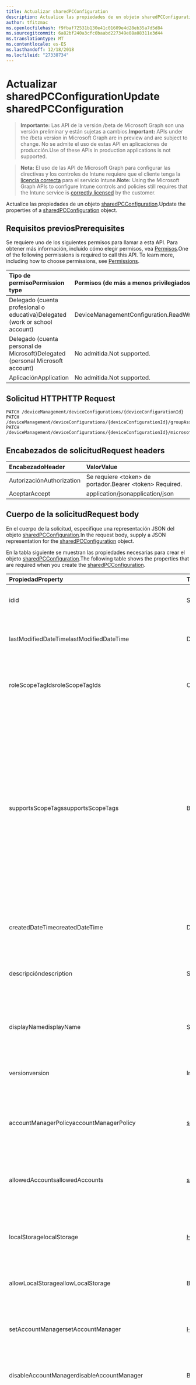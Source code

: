 ```yaml
---
title: Actualizar sharedPCConfiguration
description: Actualice las propiedades de un objeto sharedPCConfiguration.
author: tfitzmac
ms.openlocfilehash: f9fbaf72531b130e41c01609e4d28eb35a7d5d84
ms.sourcegitcommit: 6a82bf240a3cfc0baabd227349e08a08311e3d44
ms.translationtype: MT
ms.contentlocale: es-ES
ms.lasthandoff: 12/18/2018
ms.locfileid: "27338734"
---
```

# <a name="update-sharedpcconfiguration"></a><span data-ttu-id="88794-103">Actualizar sharedPCConfiguration</span><span class="sxs-lookup"><span data-stu-id="88794-103">Update sharedPCConfiguration</span></span>

> <span data-ttu-id="88794-104">**Importante:** Las API de la versión /beta de Microsoft Graph son una versión preliminar y están sujetas a cambios.</span><span class="sxs-lookup"><span data-stu-id="88794-104">**Important:** APIs under the /beta version in Microsoft Graph are in preview and are subject to change.</span></span> <span data-ttu-id="88794-105">No se admite el uso de estas API en aplicaciones de producción.</span><span class="sxs-lookup"><span data-stu-id="88794-105">Use of these APIs in production applications is not supported.</span></span>

> <span data-ttu-id="88794-106">**Nota:** El uso de las API de Microsoft Graph para configurar las directivas y los controles de Intune requiere que el cliente tenga la [licencia correcta](https://go.microsoft.com/fwlink/?linkid=839381) para el servicio Intune.</span><span class="sxs-lookup"><span data-stu-id="88794-106">**Note:** Using the Microsoft Graph APIs to configure Intune controls and policies still requires that the Intune service is [correctly licensed](https://go.microsoft.com/fwlink/?linkid=839381) by the customer.</span></span>

<span data-ttu-id="88794-107">Actualice las propiedades de un objeto [sharedPCConfiguration](../resources/intune-deviceconfig-sharedpcconfiguration.md).</span><span class="sxs-lookup"><span data-stu-id="88794-107">Update the properties of a [sharedPCConfiguration](../resources/intune-deviceconfig-sharedpcconfiguration.md) object.</span></span>
## <a name="prerequisites"></a><span data-ttu-id="88794-108">Requisitos previos</span><span class="sxs-lookup"><span data-stu-id="88794-108">Prerequisites</span></span>
<span data-ttu-id="88794-p102">Se requiere uno de los siguientes permisos para llamar a esta API. Para obtener más información, incluido cómo elegir permisos, vea [Permisos](/graph/permissions-reference).</span><span class="sxs-lookup"><span data-stu-id="88794-p102">One of the following permissions is required to call this API. To learn more, including how to choose permissions, see [Permissions](/graph/permissions-reference).</span></span>

|<span data-ttu-id="88794-111">Tipo de permiso</span><span class="sxs-lookup"><span data-stu-id="88794-111">Permission type</span></span>|<span data-ttu-id="88794-112">Permisos (de más a menos privilegiados)</span><span class="sxs-lookup"><span data-stu-id="88794-112">Permissions (from most to least privileged)</span></span>|
|:---|:---|
|<span data-ttu-id="88794-113">Delegado (cuenta profesional o educativa)</span><span class="sxs-lookup"><span data-stu-id="88794-113">Delegated (work or school account)</span></span>|<span data-ttu-id="88794-114">DeviceManagementConfiguration.ReadWrite.All</span><span class="sxs-lookup"><span data-stu-id="88794-114">DeviceManagementConfiguration.ReadWrite.All</span></span>|
|<span data-ttu-id="88794-115">Delegado (cuenta personal de Microsoft)</span><span class="sxs-lookup"><span data-stu-id="88794-115">Delegated (personal Microsoft account)</span></span>|<span data-ttu-id="88794-116">No admitida.</span><span class="sxs-lookup"><span data-stu-id="88794-116">Not supported.</span></span>|
|<span data-ttu-id="88794-117">Aplicación</span><span class="sxs-lookup"><span data-stu-id="88794-117">Application</span></span>|<span data-ttu-id="88794-118">No admitida.</span><span class="sxs-lookup"><span data-stu-id="88794-118">Not supported.</span></span>|

## <a name="http-request"></a><span data-ttu-id="88794-119">Solicitud HTTP</span><span class="sxs-lookup"><span data-stu-id="88794-119">HTTP Request</span></span>
<!-- {
  "blockType": "ignored"
}
-->
``` http
PATCH /deviceManagement/deviceConfigurations/{deviceConfigurationId}
PATCH /deviceManagement/deviceConfigurations/{deviceConfigurationId}/groupAssignments/{deviceConfigurationGroupAssignmentId}/deviceConfiguration
PATCH /deviceManagement/deviceConfigurations/{deviceConfigurationId}/microsoft.graph.windowsDomainJoinConfiguration/networkAccessConfigurations/{deviceConfigurationId}
```

## <a name="request-headers"></a><span data-ttu-id="88794-120">Encabezados de solicitud</span><span class="sxs-lookup"><span data-stu-id="88794-120">Request headers</span></span>
|<span data-ttu-id="88794-121">Encabezado</span><span class="sxs-lookup"><span data-stu-id="88794-121">Header</span></span>|<span data-ttu-id="88794-122">Valor</span><span class="sxs-lookup"><span data-stu-id="88794-122">Value</span></span>|
|:---|:---|
|<span data-ttu-id="88794-123">Autorización</span><span class="sxs-lookup"><span data-stu-id="88794-123">Authorization</span></span>|<span data-ttu-id="88794-124">Se requiere &lt;token&gt; de portador.</span><span class="sxs-lookup"><span data-stu-id="88794-124">Bearer &lt;token&gt; Required.</span></span>|
|<span data-ttu-id="88794-125">Aceptar</span><span class="sxs-lookup"><span data-stu-id="88794-125">Accept</span></span>|<span data-ttu-id="88794-126">application/json</span><span class="sxs-lookup"><span data-stu-id="88794-126">application/json</span></span>|

## <a name="request-body"></a><span data-ttu-id="88794-127">Cuerpo de la solicitud</span><span class="sxs-lookup"><span data-stu-id="88794-127">Request body</span></span>
<span data-ttu-id="88794-128">En el cuerpo de la solicitud, especifique una representación JSON del objeto [sharedPCConfiguration](../resources/intune-deviceconfig-sharedpcconfiguration.md).</span><span class="sxs-lookup"><span data-stu-id="88794-128">In the request body, supply a JSON representation for the [sharedPCConfiguration](../resources/intune-deviceconfig-sharedpcconfiguration.md) object.</span></span>

<span data-ttu-id="88794-129">En la tabla siguiente se muestran las propiedades necesarias para crear el objeto [sharedPCConfiguration](../resources/intune-deviceconfig-sharedpcconfiguration.md).</span><span class="sxs-lookup"><span data-stu-id="88794-129">The following table shows the properties that are required when you create the [sharedPCConfiguration](../resources/intune-deviceconfig-sharedpcconfiguration.md).</span></span>

|<span data-ttu-id="88794-130">Propiedad</span><span class="sxs-lookup"><span data-stu-id="88794-130">Property</span></span>|<span data-ttu-id="88794-131">Tipo</span><span class="sxs-lookup"><span data-stu-id="88794-131">Type</span></span>|<span data-ttu-id="88794-132">Descripción</span><span class="sxs-lookup"><span data-stu-id="88794-132">Description</span></span>|
|:---|:---|:---|
|<span data-ttu-id="88794-133">id</span><span class="sxs-lookup"><span data-stu-id="88794-133">id</span></span>|<span data-ttu-id="88794-134">String</span><span class="sxs-lookup"><span data-stu-id="88794-134">String</span></span>|<span data-ttu-id="88794-135">Clave de la entidad.</span><span class="sxs-lookup"><span data-stu-id="88794-135">Key of the entity.</span></span> <span data-ttu-id="88794-136">Heredado de [deviceConfiguration](../resources/intune-deviceconfig-deviceconfiguration.md)</span><span class="sxs-lookup"><span data-stu-id="88794-136">Inherited from [deviceConfiguration](../resources/intune-deviceconfig-deviceconfiguration.md)</span></span>|
|<span data-ttu-id="88794-137">lastModifiedDateTime</span><span class="sxs-lookup"><span data-stu-id="88794-137">lastModifiedDateTime</span></span>|<span data-ttu-id="88794-138">DateTimeOffset</span><span class="sxs-lookup"><span data-stu-id="88794-138">DateTimeOffset</span></span>|<span data-ttu-id="88794-139">Fecha y hora en la que se modificó el objeto por última vez.</span><span class="sxs-lookup"><span data-stu-id="88794-139">DateTime the object was last modified.</span></span> <span data-ttu-id="88794-140">Heredado de [deviceConfiguration](../resources/intune-deviceconfig-deviceconfiguration.md)</span><span class="sxs-lookup"><span data-stu-id="88794-140">Inherited from [deviceConfiguration](../resources/intune-deviceconfig-deviceconfiguration.md)</span></span>|
|<span data-ttu-id="88794-141">roleScopeTagIds</span><span class="sxs-lookup"><span data-stu-id="88794-141">roleScopeTagIds</span></span>|<span data-ttu-id="88794-142">Colección String</span><span class="sxs-lookup"><span data-stu-id="88794-142">String collection</span></span>|<span data-ttu-id="88794-143">Lista de etiquetas de ámbito para esta instancia de entidad.</span><span class="sxs-lookup"><span data-stu-id="88794-143">List of Scope Tags for this Entity instance.</span></span> <span data-ttu-id="88794-144">Heredado de [deviceConfiguration](../resources/intune-deviceconfig-deviceconfiguration.md)</span><span class="sxs-lookup"><span data-stu-id="88794-144">Inherited from [deviceConfiguration](../resources/intune-deviceconfig-deviceconfiguration.md)</span></span>|
|<span data-ttu-id="88794-145">supportsScopeTags</span><span class="sxs-lookup"><span data-stu-id="88794-145">supportsScopeTags</span></span>|<span data-ttu-id="88794-146">Boolean</span><span class="sxs-lookup"><span data-stu-id="88794-146">Boolean</span></span>|<span data-ttu-id="88794-147">Indica si la configuración del dispositivo subyacente admite la asignación de etiquetas de ámbito.</span><span class="sxs-lookup"><span data-stu-id="88794-147">Indicates whether or not the underlying Device Configuration supports the assignment of scope tags.</span></span> <span data-ttu-id="88794-148">No se permite la asignación a la propiedad ScopeTags cuando este valor es false y entidades no estará visibles para los usuarios con ámbito.</span><span class="sxs-lookup"><span data-stu-id="88794-148">Assigning to the ScopeTags property is not allowed when this value is false and entities will not be visible to scoped users.</span></span> <span data-ttu-id="88794-149">Esto se produce para las directivas de heredado creadas en Silverlight y se puede resolver por eliminar y volver a crear la directiva en el Portal de Azure.</span><span class="sxs-lookup"><span data-stu-id="88794-149">This occurs for Legacy policies created in Silverlight and can be resolved by deleting and recreating the policy in the Azure Portal.</span></span> <span data-ttu-id="88794-150">Esta propiedad es de sólo lectura.</span><span class="sxs-lookup"><span data-stu-id="88794-150">This property is read-only.</span></span> <span data-ttu-id="88794-151">Heredado de [deviceConfiguration](../resources/intune-deviceconfig-deviceconfiguration.md)</span><span class="sxs-lookup"><span data-stu-id="88794-151">Inherited from [deviceConfiguration](../resources/intune-deviceconfig-deviceconfiguration.md)</span></span>|
|<span data-ttu-id="88794-152">createdDateTime</span><span class="sxs-lookup"><span data-stu-id="88794-152">createdDateTime</span></span>|<span data-ttu-id="88794-153">DateTimeOffset</span><span class="sxs-lookup"><span data-stu-id="88794-153">DateTimeOffset</span></span>|<span data-ttu-id="88794-154">Fecha y hora en la que se creó el objeto.</span><span class="sxs-lookup"><span data-stu-id="88794-154">DateTime the object was created.</span></span> <span data-ttu-id="88794-155">Heredado de [deviceConfiguration](../resources/intune-deviceconfig-deviceconfiguration.md)</span><span class="sxs-lookup"><span data-stu-id="88794-155">Inherited from [deviceConfiguration](../resources/intune-deviceconfig-deviceconfiguration.md)</span></span>|
|<span data-ttu-id="88794-156">descripción</span><span class="sxs-lookup"><span data-stu-id="88794-156">description</span></span>|<span data-ttu-id="88794-157">String</span><span class="sxs-lookup"><span data-stu-id="88794-157">String</span></span>|<span data-ttu-id="88794-158">Descripción proporcionada por el administrador de la configuración del dispositivo.</span><span class="sxs-lookup"><span data-stu-id="88794-158">Admin provided description of the Device Configuration.</span></span> <span data-ttu-id="88794-159">Heredado de [deviceConfiguration](../resources/intune-deviceconfig-deviceconfiguration.md)</span><span class="sxs-lookup"><span data-stu-id="88794-159">Inherited from [deviceConfiguration](../resources/intune-deviceconfig-deviceconfiguration.md)</span></span>|
|<span data-ttu-id="88794-160">displayName</span><span class="sxs-lookup"><span data-stu-id="88794-160">displayName</span></span>|<span data-ttu-id="88794-161">String</span><span class="sxs-lookup"><span data-stu-id="88794-161">String</span></span>|<span data-ttu-id="88794-162">Nombre proporcionado por el administrador de la configuración del dispositivo.</span><span class="sxs-lookup"><span data-stu-id="88794-162">Admin provided name of the device configuration.</span></span> <span data-ttu-id="88794-163">Heredado de [deviceConfiguration](../resources/intune-deviceconfig-deviceconfiguration.md)</span><span class="sxs-lookup"><span data-stu-id="88794-163">Inherited from [deviceConfiguration](../resources/intune-deviceconfig-deviceconfiguration.md)</span></span>|
|<span data-ttu-id="88794-164">version</span><span class="sxs-lookup"><span data-stu-id="88794-164">version</span></span>|<span data-ttu-id="88794-165">Int32</span><span class="sxs-lookup"><span data-stu-id="88794-165">Int32</span></span>|<span data-ttu-id="88794-166">Versión de la configuración del dispositivo.</span><span class="sxs-lookup"><span data-stu-id="88794-166">Version of the device configuration.</span></span> <span data-ttu-id="88794-167">Heredado de [deviceConfiguration](../resources/intune-deviceconfig-deviceconfiguration.md)</span><span class="sxs-lookup"><span data-stu-id="88794-167">Inherited from [deviceConfiguration](../resources/intune-deviceconfig-deviceconfiguration.md)</span></span>|
|<span data-ttu-id="88794-168">accountManagerPolicy</span><span class="sxs-lookup"><span data-stu-id="88794-168">accountManagerPolicy</span></span>|[<span data-ttu-id="88794-169">sharedPCAccountManagerPolicy</span><span class="sxs-lookup"><span data-stu-id="88794-169">sharedPCAccountManagerPolicy</span></span>](../resources/intune-deviceconfig-sharedpcaccountmanagerpolicy.md)|<span data-ttu-id="88794-170">Especifica cómo se administran las cuentas en un equipo compartido.</span><span class="sxs-lookup"><span data-stu-id="88794-170">Specifies how accounts are managed on a shared PC.</span></span> <span data-ttu-id="88794-171">Solo se aplica cuando disableAccountManager es False.</span><span class="sxs-lookup"><span data-stu-id="88794-171">Only applies when disableAccountManager is false.</span></span>|
|<span data-ttu-id="88794-172">allowedAccounts</span><span class="sxs-lookup"><span data-stu-id="88794-172">allowedAccounts</span></span>|[<span data-ttu-id="88794-173">sharedPCAllowedAccountType</span><span class="sxs-lookup"><span data-stu-id="88794-173">sharedPCAllowedAccountType</span></span>](../resources/intune-deviceconfig-sharedpcallowedaccounttype.md)|<span data-ttu-id="88794-174">Indica el tipo de cuentas que se pueden usar en un equipo compartido.</span><span class="sxs-lookup"><span data-stu-id="88794-174">Indicates which type of accounts are allowed to use on a shared PC.</span></span> <span data-ttu-id="88794-175">Los valores posibles son: `guest` y `domain`.</span><span class="sxs-lookup"><span data-stu-id="88794-175">Possible values are: `guest`, `domain`.</span></span>|
|<span data-ttu-id="88794-176">localStorage</span><span class="sxs-lookup"><span data-stu-id="88794-176">localStorage</span></span>|[<span data-ttu-id="88794-177">Habilitación de</span><span class="sxs-lookup"><span data-stu-id="88794-177">enablement</span></span>](../resources/intune-shared-enablement.md)|<span data-ttu-id="88794-178">Especifica si se permite el almacenamiento local en un equipo compartido.</span><span class="sxs-lookup"><span data-stu-id="88794-178">Specifies whether local storage is allowed on a shared PC.</span></span> <span data-ttu-id="88794-179">Los valores posibles son: `notConfigured`, `enabled` y `disabled`.</span><span class="sxs-lookup"><span data-stu-id="88794-179">Possible values are: `notConfigured`, `enabled`, `disabled`.</span></span>|
|<span data-ttu-id="88794-180">allowLocalStorage</span><span class="sxs-lookup"><span data-stu-id="88794-180">allowLocalStorage</span></span>|<span data-ttu-id="88794-181">Booleano</span><span class="sxs-lookup"><span data-stu-id="88794-181">Boolean</span></span>|<span data-ttu-id="88794-182">Especifica si se permite el almacenamiento local en un equipo compartido.</span><span class="sxs-lookup"><span data-stu-id="88794-182">Specifies whether local storage is allowed on a shared PC.</span></span>|
|<span data-ttu-id="88794-183">setAccountManager</span><span class="sxs-lookup"><span data-stu-id="88794-183">setAccountManager</span></span>|[<span data-ttu-id="88794-184">Habilitación de</span><span class="sxs-lookup"><span data-stu-id="88794-184">enablement</span></span>](../resources/intune-shared-enablement.md)|<span data-ttu-id="88794-185">Deshabilita al administrador de cuentas para el modo de equipo compartido.</span><span class="sxs-lookup"><span data-stu-id="88794-185">Disables the account manager for shared PC mode.</span></span> <span data-ttu-id="88794-186">Los valores posibles son: `notConfigured`, `enabled` y `disabled`.</span><span class="sxs-lookup"><span data-stu-id="88794-186">Possible values are: `notConfigured`, `enabled`, `disabled`.</span></span>|
|<span data-ttu-id="88794-187">disableAccountManager</span><span class="sxs-lookup"><span data-stu-id="88794-187">disableAccountManager</span></span>|<span data-ttu-id="88794-188">Booleano</span><span class="sxs-lookup"><span data-stu-id="88794-188">Boolean</span></span>|<span data-ttu-id="88794-189">Deshabilita al administrador de cuentas para el modo de equipo compartido.</span><span class="sxs-lookup"><span data-stu-id="88794-189">Disables the account manager for shared PC mode.</span></span>|
|<span data-ttu-id="88794-190">setEduPolicies</span><span class="sxs-lookup"><span data-stu-id="88794-190">setEduPolicies</span></span>|[<span data-ttu-id="88794-191">Habilitación de</span><span class="sxs-lookup"><span data-stu-id="88794-191">enablement</span></span>](../resources/intune-shared-enablement.md)|<span data-ttu-id="88794-192">Especifica si las directivas de entorno compartido predeterminado el ámbito educativo de PC deben ser habilitado o deshabilitado o no configuradas.</span><span class="sxs-lookup"><span data-stu-id="88794-192">Specifies whether the default shared PC education environment policies should be enabled/disabled/not configured.</span></span> <span data-ttu-id="88794-193">Para Windows 10 RS2 y versiones posteriores, se aplicará esta directiva sin establecer Habilitado en true.</span><span class="sxs-lookup"><span data-stu-id="88794-193">For Windows 10 RS2 and later, this policy will be applied without setting Enabled to true.</span></span> <span data-ttu-id="88794-194">Los valores posibles son: `notConfigured`, `enabled` y `disabled`.</span><span class="sxs-lookup"><span data-stu-id="88794-194">Possible values are: `notConfigured`, `enabled`, `disabled`.</span></span>|
|<span data-ttu-id="88794-195">disableEduPolicies</span><span class="sxs-lookup"><span data-stu-id="88794-195">disableEduPolicies</span></span>|<span data-ttu-id="88794-196">Booleano</span><span class="sxs-lookup"><span data-stu-id="88794-196">Boolean</span></span>|<span data-ttu-id="88794-197">Especifica si se deben deshabilitar las directivas predeterminadas de entorno educativo de equipo compartido.</span><span class="sxs-lookup"><span data-stu-id="88794-197">Specifies whether the default shared PC education environment policies should be disabled.</span></span> <span data-ttu-id="88794-198">Para Windows 10 RS2 y versiones posteriores, se aplicará esta directiva sin establecer Habilitado en true.</span><span class="sxs-lookup"><span data-stu-id="88794-198">For Windows 10 RS2 and later, this policy will be applied without setting Enabled to true.</span></span>|
|<span data-ttu-id="88794-199">setPowerPolicies</span><span class="sxs-lookup"><span data-stu-id="88794-199">setPowerPolicies</span></span>|[<span data-ttu-id="88794-200">Habilitación de</span><span class="sxs-lookup"><span data-stu-id="88794-200">enablement</span></span>](../resources/intune-shared-enablement.md)|<span data-ttu-id="88794-201">Especifica si las directivas de power PC compartido predeterminado deben estar habilitado o deshabilitado.</span><span class="sxs-lookup"><span data-stu-id="88794-201">Specifies whether the default shared PC power policies should be enabled/disabled.</span></span> <span data-ttu-id="88794-202">Los valores posibles son: `notConfigured`, `enabled` y `disabled`.</span><span class="sxs-lookup"><span data-stu-id="88794-202">Possible values are: `notConfigured`, `enabled`, `disabled`.</span></span>|
|<span data-ttu-id="88794-203">disablePowerPolicies</span><span class="sxs-lookup"><span data-stu-id="88794-203">disablePowerPolicies</span></span>|<span data-ttu-id="88794-204">Booleano</span><span class="sxs-lookup"><span data-stu-id="88794-204">Boolean</span></span>|<span data-ttu-id="88794-205">Especifica si se deben deshabilitar las directivas predeterminadas de energía de equipo compartido.</span><span class="sxs-lookup"><span data-stu-id="88794-205">Specifies whether the default shared PC power policies should be disabled.</span></span>|
|<span data-ttu-id="88794-206">signInOnResume</span><span class="sxs-lookup"><span data-stu-id="88794-206">signInOnResume</span></span>|[<span data-ttu-id="88794-207">Habilitación de</span><span class="sxs-lookup"><span data-stu-id="88794-207">enablement</span></span>](../resources/intune-shared-enablement.md)|<span data-ttu-id="88794-208">Especifica el requisito para iniciar sesión en cada vez que el dispositivo se reactiva copia de seguridad del modo de suspensión.</span><span class="sxs-lookup"><span data-stu-id="88794-208">Specifies the requirement to sign in whenever the device wakes up from sleep mode.</span></span> <span data-ttu-id="88794-209">Los valores posibles son: `notConfigured`, `enabled` y `disabled`.</span><span class="sxs-lookup"><span data-stu-id="88794-209">Possible values are: `notConfigured`, `enabled`, `disabled`.</span></span>|
|<span data-ttu-id="88794-210">disableSignInOnResume</span><span class="sxs-lookup"><span data-stu-id="88794-210">disableSignInOnResume</span></span>|<span data-ttu-id="88794-211">Booleano</span><span class="sxs-lookup"><span data-stu-id="88794-211">Boolean</span></span>|<span data-ttu-id="88794-212">Deshabilita el requisito de iniciar sesión siempre que el dispositivo salga del modo de suspensión.</span><span class="sxs-lookup"><span data-stu-id="88794-212">Disables the requirement to sign in whenever the device wakes up from sleep mode.</span></span>|
|<span data-ttu-id="88794-213">enabled</span><span class="sxs-lookup"><span data-stu-id="88794-213">enabled</span></span>|<span data-ttu-id="88794-214">Booleano</span><span class="sxs-lookup"><span data-stu-id="88794-214">Boolean</span></span>|<span data-ttu-id="88794-215">Habilita el modo de equipo compartido y se aplica a las directivas de equipo compartido.</span><span class="sxs-lookup"><span data-stu-id="88794-215">Enables shared PC mode and applies the shared pc policies.</span></span>|
|<span data-ttu-id="88794-216">idleTimeBeforeSleepInSeconds</span><span class="sxs-lookup"><span data-stu-id="88794-216">idleTimeBeforeSleepInSeconds</span></span>|<span data-ttu-id="88794-217">Int32</span><span class="sxs-lookup"><span data-stu-id="88794-217">Int32</span></span>|<span data-ttu-id="88794-218">Especifica el tiempo en segundos que un dispositivo debe permanecer inactivo antes de que el equipo pase al estado de suspensión.</span><span class="sxs-lookup"><span data-stu-id="88794-218">Specifies the time in seconds that a device must sit idle before the PC goes to sleep.</span></span> <span data-ttu-id="88794-219">Si este valor se establece en 0 impide que se produzca el tiempo de espera en suspensión.</span><span class="sxs-lookup"><span data-stu-id="88794-219">Setting this value to 0 prevents the sleep timeout from occurring.</span></span>|
|<span data-ttu-id="88794-220">kioskAppDisplayName</span><span class="sxs-lookup"><span data-stu-id="88794-220">kioskAppDisplayName</span></span>|<span data-ttu-id="88794-221">String</span><span class="sxs-lookup"><span data-stu-id="88794-221">String</span></span>|<span data-ttu-id="88794-222">Especifica el texto para mostrar de la cuenta que se muestra en la pantalla de inicio de sesión que inicia la aplicación especificada por SetKioskAppUserModelId.</span><span class="sxs-lookup"><span data-stu-id="88794-222">Specifies the display text for the account shown on the sign-in screen which launches the app specified by SetKioskAppUserModelId.</span></span> <span data-ttu-id="88794-223">Solo se aplica cuando se establece KioskAppUserModelId.</span><span class="sxs-lookup"><span data-stu-id="88794-223">Only applies when KioskAppUserModelId is set.</span></span>|
|<span data-ttu-id="88794-224">kioskAppUserModelId</span><span class="sxs-lookup"><span data-stu-id="88794-224">kioskAppUserModelId</span></span>|<span data-ttu-id="88794-225">String</span><span class="sxs-lookup"><span data-stu-id="88794-225">String</span></span>|<span data-ttu-id="88794-226">Especifica el identificador del modelo de usuario de la aplicación correspondiente a la aplicación para que se use con el acceso asignado.</span><span class="sxs-lookup"><span data-stu-id="88794-226">Specifies the application user model ID of the app to use with assigned access.</span></span>|
|<span data-ttu-id="88794-227">maintenanceStartTime</span><span class="sxs-lookup"><span data-stu-id="88794-227">maintenanceStartTime</span></span>|<span data-ttu-id="88794-228">TimeOfDay</span><span class="sxs-lookup"><span data-stu-id="88794-228">TimeOfDay</span></span>|<span data-ttu-id="88794-229">Especifica la hora de inicio diaria de la hora de mantenimiento.</span><span class="sxs-lookup"><span data-stu-id="88794-229">Specifies the daily start time of maintenance hour.</span></span>|



## <a name="response"></a><span data-ttu-id="88794-230">Respuesta</span><span class="sxs-lookup"><span data-stu-id="88794-230">Response</span></span>
<span data-ttu-id="88794-231">Si se ejecuta correctamente, este método devuelve un código de respuesta `200 OK` y un objeto [sharedPCConfiguration](../resources/intune-deviceconfig-sharedpcconfiguration.md) actualizado en el cuerpo de la respuesta.</span><span class="sxs-lookup"><span data-stu-id="88794-231">If successful, this method returns a `200 OK` response code and an updated [sharedPCConfiguration](../resources/intune-deviceconfig-sharedpcconfiguration.md) object in the response body.</span></span>

## <a name="example"></a><span data-ttu-id="88794-232">Ejemplo</span><span class="sxs-lookup"><span data-stu-id="88794-232">Example</span></span>
### <a name="request"></a><span data-ttu-id="88794-233">Solicitud</span><span class="sxs-lookup"><span data-stu-id="88794-233">Request</span></span>
<span data-ttu-id="88794-234">Aquí tiene un ejemplo de la solicitud.</span><span class="sxs-lookup"><span data-stu-id="88794-234">Here is an example of the request.</span></span>
``` http
PATCH https://graph.microsoft.com/beta/deviceManagement/deviceConfigurations/{deviceConfigurationId}
Content-type: application/json
Content-length: 1119

{
  "lastModifiedDateTime": "2017-01-01T00:00:35.1329464-08:00",
  "roleScopeTagIds": [
    "Role Scope Tag Ids value"
  ],
  "supportsScopeTags": true,
  "description": "Description value",
  "displayName": "Display Name value",
  "version": 7,
  "accountManagerPolicy": {
    "@odata.type": "microsoft.graph.sharedPCAccountManagerPolicy",
    "accountDeletionPolicy": "diskSpaceThreshold",
    "cacheAccountsAboveDiskFreePercentage": 4,
    "inactiveThresholdDays": 5,
    "removeAccountsBelowDiskFreePercentage": 5
  },
  "allowedAccounts": "domain",
  "localStorage": "enabled",
  "allowLocalStorage": true,
  "setAccountManager": "enabled",
  "disableAccountManager": true,
  "setEduPolicies": "enabled",
  "disableEduPolicies": true,
  "setPowerPolicies": "enabled",
  "disablePowerPolicies": true,
  "signInOnResume": "enabled",
  "disableSignInOnResume": true,
  "enabled": true,
  "idleTimeBeforeSleepInSeconds": 12,
  "kioskAppDisplayName": "Kiosk App Display Name value",
  "kioskAppUserModelId": "Kiosk App User Model Id value",
  "maintenanceStartTime": "11:59:24.7240000"
}
```

### <a name="response"></a><span data-ttu-id="88794-235">Respuesta</span><span class="sxs-lookup"><span data-stu-id="88794-235">Response</span></span>
<span data-ttu-id="88794-p121">Aquí tiene un ejemplo de la respuesta. Nota: Puede que el objeto de respuesta que aparece aquí se trunque para abreviar. Todas las propiedades se devolverán de una llamada real.</span><span class="sxs-lookup"><span data-stu-id="88794-p121">Here is an example of the response. Note: The response object shown here may be truncated for brevity. All of the properties will be returned from an actual call.</span></span>
``` http
HTTP/1.1 200 OK
Content-Type: application/json
Content-Length: 1287

{
  "@odata.type": "#microsoft.graph.sharedPCConfiguration",
  "id": "5206be3b-be3b-5206-3bbe-06523bbe0652",
  "lastModifiedDateTime": "2017-01-01T00:00:35.1329464-08:00",
  "roleScopeTagIds": [
    "Role Scope Tag Ids value"
  ],
  "supportsScopeTags": true,
  "createdDateTime": "2017-01-01T00:02:43.5775965-08:00",
  "description": "Description value",
  "displayName": "Display Name value",
  "version": 7,
  "accountManagerPolicy": {
    "@odata.type": "microsoft.graph.sharedPCAccountManagerPolicy",
    "accountDeletionPolicy": "diskSpaceThreshold",
    "cacheAccountsAboveDiskFreePercentage": 4,
    "inactiveThresholdDays": 5,
    "removeAccountsBelowDiskFreePercentage": 5
  },
  "allowedAccounts": "domain",
  "localStorage": "enabled",
  "allowLocalStorage": true,
  "setAccountManager": "enabled",
  "disableAccountManager": true,
  "setEduPolicies": "enabled",
  "disableEduPolicies": true,
  "setPowerPolicies": "enabled",
  "disablePowerPolicies": true,
  "signInOnResume": "enabled",
  "disableSignInOnResume": true,
  "enabled": true,
  "idleTimeBeforeSleepInSeconds": 12,
  "kioskAppDisplayName": "Kiosk App Display Name value",
  "kioskAppUserModelId": "Kiosk App User Model Id value",
  "maintenanceStartTime": "11:59:24.7240000"
}
```






